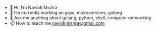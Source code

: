 - 👋 Hi, I’m Navlok Mishra
- 🔭 I’m currently working on grpc, microservices, golang
- 💬 Ask me anything about golang, python, shell, computer networking
- 📫 How to reach me navlokmishra@gmail.com

<!---
innovolt/innovolt is a ✨ special ✨ repository because its `README.md` (this file) appears on your GitHub profile.
You can click the Preview link to take a look at your changes.
--->
